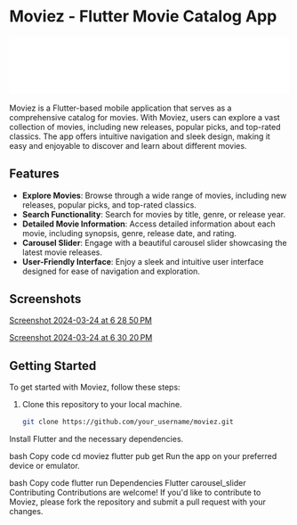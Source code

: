 # Moviez - Flutter Movie Catalog App

![Moviez Logo](assets/logo.png)

Moviez is a Flutter-based mobile application that serves as a comprehensive catalog for movies. With Moviez, users can explore a vast collection of movies, including new releases, popular picks, and top-rated classics. The app offers intuitive navigation and sleek design, making it easy and enjoyable to discover and learn about different movies.

## Features

- **Explore Movies**: Browse through a wide range of movies, including new releases, popular picks, and top-rated classics.
- **Search Functionality**: Search for movies by title, genre, or release year.
- **Detailed Movie Information**: Access detailed information about each movie, including synopsis, genre, release date, and rating.
- **Carousel Slider**: Engage with a beautiful carousel slider showcasing the latest movie releases.
- **User-Friendly Interface**: Enjoy a sleek and intuitive user interface designed for ease of navigation and exploration.

## Screenshots

[Screenshot 2024-03-24 at 6 28 50 PM](https://github.com/Ankit180898/moviez/assets/48925155/aea0b776-e0c8-4f11-afed-535e09367402)

[Screenshot 2024-03-24 at 6 30 20 PM](https://github.com/Ankit180898/moviez/assets/48925155/abba4167-f491-431c-a885-f74291b9fa6c)

## Getting Started

To get started with Moviez, follow these steps:

1. Clone this repository to your local machine.
   ```bash
   git clone https://github.com/your_username/moviez.git
Install Flutter and the necessary dependencies.

bash
Copy code
cd moviez
flutter pub get
Run the app on your preferred device or emulator.

bash
Copy code
flutter run
Dependencies
Flutter
carousel_slider
Contributing
Contributions are welcome! If you'd like to contribute to Moviez, please fork the repository and submit a pull request with your changes.

